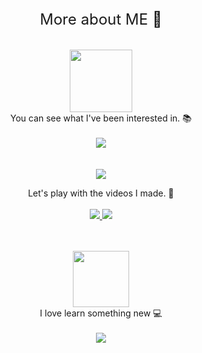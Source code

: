<div align=center>
    <font size="5em" font: bold>
        More about ME 👀    
    </font>    
</div>

<br />
<br />


<div align=center>    
    <a href=https://stackoverflow.com/users/6536807/masuri/>
    <img src="https://user-images.githubusercontent.com/32666657/185099214-c511ccba-f1a2-405a-881a-fed8e106db98.png" width=100>
    </a>
    <br />
    You can see what I've been interested in. 📚
</div>

<br />
<div align=center>    
    <a href=https://stackoverflow.com/users/6536807/masuri/>
        <img src="https://stackoverflow-readme-profile.johannchopin.fr/profile/6536807?theme=dark&website=true&location=true"/>
    </a>
</div>

<br />
<br />

<div align=center>
<a href=https://www.youtube.com/channel/UCfCOPNvcYWBH1E_cK2I3p8Q/>
    <img src=https://img.shields.io/badge/Youtube-ff0000?style=flat-square&logo=youtube/>
</a>
</div> 
<p align="center">
    Let's play with the videos I made. 🎥
    <br />
    <br />
    <a href="https://www.youtube.com/channel/UCfCOPNvcYWBH1E_cK2I3p8Q">
      <img src="https://freshidea.com/jonah/youtube-api/subscribers-badge.php?label=Subscribers&style=for-the-badge&color=red&labelColor=ce4630&id=UCfCOPNvcYWBH1E_cK2I3p8Q&key=AIzaSyBQ6lWf02uwi1Aj10LmBb3g_HIhSkj6cN0"/>
      </a>
    <a href="https://www.youtube.com/channel/UCfCOPNvcYWBH1E_cK2I3p8Q">
    <img src="https://freshidea.com/jonah/youtube-api/view-count-badge.php?label=View+Count&style=for-the-badge&color=blue&labelColor=0b689d&id=UCfCOPNvcYWBH1E_cK2I3p8Q&key=AIzaSyBQ6lWf02uwi1Aj10LmBb3g_HIhSkj6cN0"/>
      </a>
</p>

<br />
<br />

<div align=center>
    <a href=https://github.com/psh9508/>
        <img src="https://user-images.githubusercontent.com/32666657/185177352-da8c2563-473e-4483-a45c-d1f8dedcce0e.png" width=90/>
    </a>
</div> 

<div align=center>
    I love learn something new 💻
    <br />
    <br />
    <a href="https://github.com/psh9508">
        <img src="https://github-readme-stats.vercel.app/api?username=psh9508&theme=dark&show_icons=true"/>
    </a>
</p>
